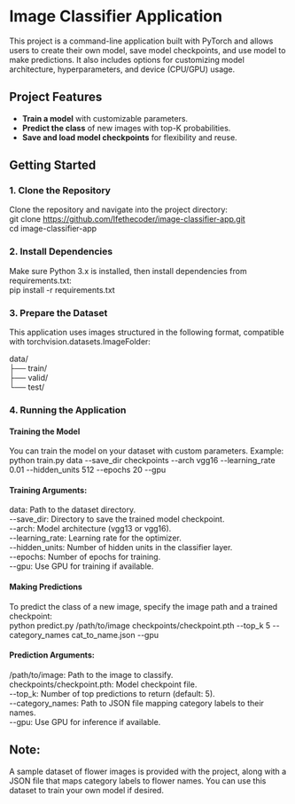 # Image Classifier Application 

This project is a command-line application built with PyTorch and allows users to create their own model, save model checkpoints, and use model to make predictions. It also includes options for customizing model architecture, hyperparameters, and device (CPU/GPU) usage.

## Project Features
- **Train a model** with customizable parameters.
- **Predict the class** of new images with top-K probabilities.
- **Save and load model checkpoints** for flexibility and reuse.

## Getting Started

### 1. Clone the Repository  
Clone the repository and navigate into the project directory:  
git clone https://github.com/Ifethecoder/image-classifier-app.git  
cd image-classifier-app

### 2. Install Dependencies  
Make sure Python 3.x is installed, then install dependencies from requirements.txt:    
pip install -r requirements.txt  

### 3. Prepare the Dataset  
This application uses images structured in the following format, compatible with torchvision.datasets.ImageFolder:    

data/  
├── train/  
├── valid/  
└── test/  

### 4. Running the Application
#### Training the Model
You can train the model on your dataset with custom parameters. Example:  
python train.py data --save_dir checkpoints --arch vgg16 --learning_rate 0.01 --hidden_units 512 --epochs 20 --gpu  

#### Training Arguments:
data: Path to the dataset directory.  
--save_dir: Directory to save the trained model checkpoint.  
--arch: Model architecture (vgg13 or vgg16).  
--learning_rate: Learning rate for the optimizer.  
--hidden_units: Number of hidden units in the classifier layer.  
--epochs: Number of epochs for training.  
--gpu: Use GPU for training if available.  

#### Making Predictions
To predict the class of a new image, specify the image path and a trained checkpoint:  
python predict.py /path/to/image checkpoints/checkpoint.pth --top_k 5 --category_names cat_to_name.json --gpu  

#### Prediction Arguments:
/path/to/image: Path to the image to classify.  
checkpoints/checkpoint.pth: Model checkpoint file.  
--top_k: Number of top predictions to return (default: 5).  
--category_names: Path to JSON file mapping category labels to their names.  
--gpu: Use GPU for inference if available.  

## Note: 
A sample dataset of flower images is provided with the project, along with a JSON file that maps category labels to flower names. You can use this dataset to train your own model if desired.





